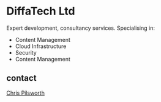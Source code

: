 # DiffaTech Ltd

Expert development, consultancy services.  Specialising in:
* Content Management
* Cloud Infrastructure
* Security 
* Content Management

## contact
<a href="mailto:cpilsworth+website@diffa.co.uk">Chris Pilsworth</a>
